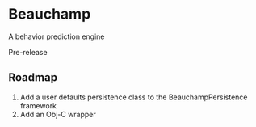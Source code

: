 # Beauchamp
A behavior prediction engine

Pre-release

## Roadmap
1. Add a user defaults persistence class to the BeauchampPersistence framework
2. Add an Obj-C wrapper
